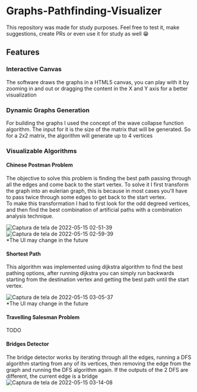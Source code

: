 # Graphs-Pathfinding-Visualizer
This repository was made for study purposes. Feel free to test it, make suggestions, create PRs or even use it for study as well 😁

## Features
### Interactive Canvas
The software draws the graphs in a HTML5 canvas, you can play with it by zooming in and out or dragging the content in the X and Y axis for a better visualization

### Dynamic Graphs Generation
For building the graphs I used the concept of the wave collapse function algorithm. The input for it is the size of the matrix that will be generated. So for a 2x2 matrix, the algorithm will generate up to 4 vertices

### Visualizable Algorithms
#### Chinese Postman Problem
The objective to solve this problem is finding the best path passing through all the edges and come back to the start vertex. 
To solve it I first transform the graph into an eulerian graph, this is because in most cases you'll have to pass twice through some edges to get back to
the start vertex.<br>
To make this transformation I had to first look for the odd degreed vertices, and then find the best combination of artificial paths with a combination analysis
technique.

![Captura de tela de 2022-05-15 02-51-39](https://user-images.githubusercontent.com/43767905/168459141-a97c317b-fb2b-4c1a-a9fd-bc6f8859613f.png)
![Captura de tela de 2022-05-15 02-59-39](https://user-images.githubusercontent.com/43767905/168459327-e607291f-b891-431e-a61f-2ce5eb92552b.png)
<br>*The UI may change in the future

#### Shortest Path
This algorithm was implemented using dijkstra algorithm to find the best pathing options, after running dijkstra you can simply run backwards starting from
the destination vertex and getting the best path until the start vertex.

![Captura de tela de 2022-05-15 03-05-37](https://user-images.githubusercontent.com/43767905/168459517-6abbde12-2219-47e4-aaf6-548a7d22ac43.png)
<br>*The UI may change in the future

#### Travelling Salesman Problem
TODO

#### Bridges Detector
The bridge detector works by iterating through all the edges, running a DFS algorithm starting from any of its vertices, then removing the edge from the graph and running the DFS algorithm again.
If the outputs of the 2 DFS are different, the current edge is a bridge 
![Captura de tela de 2022-05-15 03-14-08](https://user-images.githubusercontent.com/43767905/168459771-6a5be02c-944d-4956-97da-03fb1f30d0be.png)
